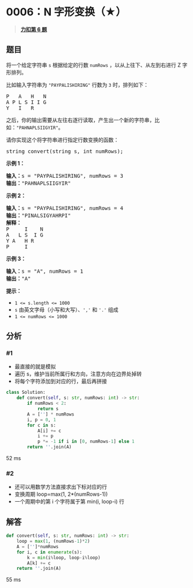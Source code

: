 # 0006：N 字形变换（★）


> <u>**[力扣第 6 题](https://leetcode.cn/problems/zigzag-conversion/)**</u>

## 题目

<p>将一个给定字符串 <code>s</code> 根据给定的行数 <code>numRows</code> ，以从上往下、从左到右进行 Z 字形排列。</p>

<p>比如输入字符串为 <code>"PAYPALISHIRING"</code> 行数为 <code>3</code> 时，排列如下：</p>

<pre>
P   A   H   N
A P L S I I G
Y   I   R</pre>

<p>之后，你的输出需要从左往右逐行读取，产生出一个新的字符串，比如：<code>"PAHNAPLSIIGYIR"</code>。</p>

<p>请你实现这个将字符串进行指定行数变换的函数：</p>

<pre>
string convert(string s, int numRows);</pre>



<p><strong>示例 1：</strong></p>

<pre>
<strong>输入：</strong>s = "PAYPALISHIRING", numRows = 3
<strong>输出：</strong>"PAHNAPLSIIGYIR"
</pre>
<strong>示例 2：</strong>

<pre>
<strong>输入：</strong>s = "PAYPALISHIRING", numRows = 4
<strong>输出：</strong>"PINALSIGYAHRPI"
<strong>解释：</strong>
P     I    N
A   L S  I G
Y A   H R
P     I
</pre>

<p><strong>示例 3：</strong></p>

<pre>
<strong>输入：</strong>s = "A", numRows = 1
<strong>输出：</strong>"A"
</pre>



<p><strong>提示：</strong></p>

<ul>
<li><code>1 <= s.length <= 1000</code></li>
<li><code>s</code> 由英文字母（小写和大写）、<code>','</code> 和 <code>'.'</code> 组成</li>
<li><code>1 <= numRows <= 1000</code></li>
</ul>


## 分析

### #1

- 最直接的就是模拟
- 遍历 s，维护当前所属行和方向，注意方向在边界处掉转
- 将每个字符添加到对应的行，最后再拼接
```python
class Solution:
    def convert(self, s: str, numRows: int) -> str:
        if numRows < 2:
            return s
        A = [''] * numRows
        i, p = 0, 1
        for c in s:
            A[i] += c
            i += p
            p *= -1 if i in [0, numRows-1] else 1
        return ''.join(A)
```
52 ms

### #2

- 还可以用数学方法直接求出下标对应的行
- 变换周期 loop=max(1, 2*(numRows-1))
- 一个周期中的第 i 个字符属于第 min(i, loop-i) 行

## 解答

```python
def convert(self, s: str, numRows: int) -> str:
    loop = max(1, (numRows-1)*2)
    A = ['']*numRows
    for i, c in enumerate(s):
        k = min(i%loop, loop-i%loop)
        A[k] += c
    return ''.join(A)
```
55 ms


